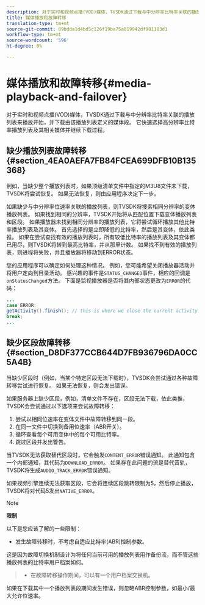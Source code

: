 ```yaml
---
description: 对于实时和视频点播(VOD)媒体，TVSDK通过下载与中分辨率比特率关联的播放列表来播放开始，并下载由该播放列表定义的媒体段。 它快速选择高分辨率比特率播放列表及其相关媒体并继续下载过程。
title: 媒体播放和故障转移
translation-type: tm+mt
source-git-commit: 89bdda1d4bd5c126f19ba75a819942df901183d1
workflow-type: tm+mt
source-wordcount: '596'
ht-degree: 0%

---
```



# 媒体播放和故障转移{#media-playback-and-failover}

对于实时和视频点播(VOD)媒体，TVSDK通过下载与中分辨率比特率关联的播放列表来播放开始，并下载由该播放列表定义的媒体段。 它快速选择高分辨率比特率播放列表及其相关媒体并继续下载过程。

## 缺少播放列表故障转移{#section_4EA0AEFA7FB84FCEA699DFB10B135368}

例如，当缺少整个播放列表时，如果顶级清单文件中指定的M3U8文件未下载，TVSDK将尝试恢复。 如果无法恢复，则由应用程序决定下一步。

如果缺少与中分辨率位速率关联的播放列表，则TVSDK将搜索相同分辨率的变体播放列表。 如果找到相同的分辨率，TVSDK开始将从匹配位置下载变体播放列表和区段。 如果播放器未找到相同分辨率的播放列表，它将尝试循环播放其他比特率播放列表及其变体。 首先选择的是立即降低的比特率，然后是其变体，依此类推。 如果在尝试查找有效的播放列表时，所有较低比特率的播放列表及其变体都已用尽，则TVSDK将转到最高比特率，并从那里计数。 如果找不到有效的播放列表，则进程将失败，并且播放器将移动到ERROR状态。

您的应用程序可以确定如何处理这种情况。 例如，您可能希望关闭播放器活动并将用户定向到目录活动。 感兴趣的事件是`STATUS_CHANGED`事件，相应的回调是`onStatusChanged`方法。 下面是监视播放器是否将其内部状态更改为`ERROR`的代码：

```java
... 
case ERROR: 
getActivity().finish(); // this is where we close the current activity (the Player activity) 
break; 
...
```

## 缺少区段故障转移{#section_D8DF377CCB644D7FB936796DA0CC5A4B}

当缺少区段时（例如，当某个特定区段无法下载时），TVSDK会尝试通过各种故障转移尝试进行恢复。 如果无法恢复，则会发出错误。

如果服务器上缺少区段，例如，清单文件不存在，区段无法下载，依此类推，TVSDK会尝试通过以下选项来尝试故障转移：

1. 尝试以相同位速率在变体文件中故障转移到同一段。
1. 在同一文件中切换到备用位速率（ABR开关）。
1. 循环查看每个可用变体中的每个可用比特率。
1. 跳过区段并发出警告。

当TVSDK无法获取替代区段时，它会触发`CONTENT_ERROR`错误通知。 此通知包含一个内部通知，其代码为`DOWNLOAD_ERROR`。 如果存在此问题的流是替代音轨，TVSDK将生成`AUDIO_TRACK_ERROR`错误通知。

如果视频引擎连续无法获取区段，它会将连续区段跳转限制为5，然后停止播放，TVSDK将对代码5发出`NATIVE_ERROR`。

>[!NOTE]
>
>**限制**
>
>以下是您应该了解的一些限制：
>
>* 发生故障转移时，不考虑自适应比特率(ABR)控制参数。
>
>  
这是因为故障切换机制设计为将任何当前可用的播放列表用作备份流，而不管这些播放列表的比特率用户档案如何。
>* 在故障转移操作期间，可以有一个用户档案交换机。
>
>  
如果在下载其中一个播放列表段期间发生错误，则忽略ABR控制参数，如最小/最大允许位速率。
